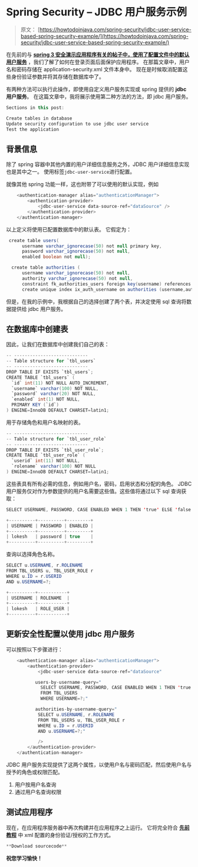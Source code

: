 # Spring Security – JDBC 用户服务示例

> 原文： [https://howtodoinjava.com/spring-security/jdbc-user-service-based-spring-security-example/](https://howtodoinjava.com/spring-security/jdbc-user-service-based-spring-security-example/)

在先前的与 [**spring 3 安全演示应用程序有关的帖子中，使用了配置文件中的默认用户服务**](//howtodoinjava.com/spring/spring-security/login-form-based-spring-3-security-example/) ，我们了解了如何在登录页面后面保护应用程序。 在那篇文章中，用户名和密码存储在 application-security.xml 文件本身中。 现在是时候取消配置这些身份验证参数并将其存储在数据库中了。

有两种方法可以执行此操作，即使用自定义用户服务实现或 spring 提供的 **jdbc 用户服务**。 在这篇文章中，我将展示使用第二种方法的方法，即 jdbc 用户服务。

```java
Sections in this post:

Create tables in database
Update security configuration to use jdbc user service
Test the application
```

## **背景信息**

除了 spring 容器中其他内置的用户详细信息服务之外，JDBC 用户详细信息实现也是其中之一。 使用标签`jdbc-user-service`进行配置。

就像其他 spring 功能一样，这也附带了可以使用的默认实现，例如

```java
	<authentication-manager alias="authenticationManager">
		<authentication-provider>
			<jdbc-user-service data-source-ref="dataSource" />
		</authentication-provider>
	</authentication-manager>

```

以上定义将使用已配置数据库中的默认表。 它假定为：

```java
 create table users(
      username varchar_ignorecase(50) not null primary key,
      password varchar_ignorecase(50) not null,
      enabled boolean not null);

  create table authorities (
      username varchar_ignorecase(50) not null,
      authority varchar_ignorecase(50) not null,
      constraint fk_authorities_users foreign key(username) references users(username));
      create unique index ix_auth_username on authorities (username,authority);
```

但是，在我的示例中，我根据自己的选择创建了两个表，并决定使用 sql 查询将数据提供给 jdbc 用户服务。

## **在数据库中创建表**

因此，让我们在数据库中创建我们自己的表：

```java
-- ----------------------------
-- Table structure for `tbl_users`
-- ----------------------------
DROP TABLE IF EXISTS `tbl_users`;
CREATE TABLE `tbl_users` (
  `id` int(11) NOT NULL AUTO_INCREMENT,
  `username` varchar(100) NOT NULL,
  `password` varchar(20) NOT NULL,
  `enabled` int(1) NOT NULL,
  PRIMARY KEY (`id`)
) ENGINE=InnoDB DEFAULT CHARSET=latin1;
```

用于存储角色和用户名映射的表。

```java
-- ----------------------------
-- Table structure for `tbl_user_role`
-- ----------------------------
DROP TABLE IF EXISTS `tbl_user_role`;
CREATE TABLE `tbl_user_role` (
  `userid` int(11) NOT NULL,
  `rolename` varchar(100) NOT NULL
) ENGINE=InnoDB DEFAULT CHARSET=latin1;
```

这些表具有所有必需的信息，例如用户名，密码，启用状态和分配的角色。 JDBC 用户服务仅对作为参数提供的用户名需要这些值。这些值将通过以下 sql 查询获取：

```java
SELECT USERNAME, PASSWORD, CASE ENABLED WHEN 1 THEN 'true' ELSE 'false' END 'ENABLED' FROM TBL_USERS WHERE USERNAME=?;

+----------+----------+---------+
| USERNAME | PASSWORD | ENABLED |
+----------+----------+---------+
| lokesh   | password | true    |
+----------+----------+---------+
```

查询以选择角色名称。

```java
SELECT u.USERNAME, r.ROLENAME
FROM TBL_USERS u, TBL_USER_ROLE r
WHERE u.ID = r.USERID
AND u.USERNAME=?;

+----------+-----------+
| USERNAME | ROLENAME  |
+----------+-----------+
| lokesh   | ROLE_USER |
+----------+-----------+
```

## **更新安全性配置以使用 jdbc 用户服务**

可以按照以下步骤进行：

```java
	<authentication-manager alias="authenticationManager">
		<authentication-provider>
			<jdbc-user-service data-source-ref="dataSource"

		   users-by-username-query="
		     SELECT USERNAME, PASSWORD, CASE ENABLED WHEN 1 THEN 'true' ELSE 'false' END 'ENABLED' 
		     FROM TBL_USERS 
		     WHERE USERNAME=?;"

		   authorities-by-username-query="
		    SELECT u.USERNAME, r.ROLENAME 
			FROM TBL_USERS u, TBL_USER_ROLE r
			WHERE u.ID = r.USERID
			AND u.USERNAME=?;"

			/>
		</authentication-provider>
	</authentication-manager>

```

JDBC 用户服务实现提供了这两个属性，以使用户名与密码匹配，然后使用户名与授予的角色或权限匹配。

1.  用户按用户名查询
2.  通过用户名查询权限

## **测试应用程序**

现在，在应用程序服务器中再次构建并在应用程序之上运行。 它将完全符合 [**先前教程**](//howtodoinjava.com/spring/spring-security/login-form-based-spring-3-security-example/) 中 xml 配置的身份验证/授权的工作方式。

```java
**Download sourcecode**
```

**祝您学习愉快！**
